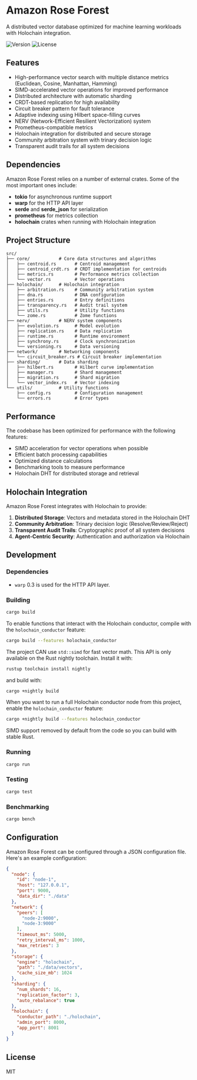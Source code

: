 # Amazon Rose Forest

A distributed vector database optimized for machine learning workloads with Holochain integration.

![Version](https://img.shields.io/badge/version-0.1.0-blue)
![License](https://img.shields.io/badge/license-MIT-green)

## Features

- High-performance vector search with multiple distance metrics (Euclidean, Cosine, Manhattan, Hamming)
- SIMD-accelerated vector operations for improved performance
- Distributed architecture with automatic sharding
- CRDT-based replication for high availability
- Circuit breaker pattern for fault tolerance
- Adaptive indexing using Hilbert space-filling curves
- NERV (Network-Efficient Resilient Vectorization) system
- Prometheus-compatible metrics
- Holochain integration for distributed and secure storage
- Community arbitration system with trinary decision logic
- Transparent audit trails for all system decisions

## Dependencies

Amazon Rose Forest relies on a number of external crates. Some of the most
important ones include:

- **tokio** for asynchronous runtime support
- **warp** for the HTTP API layer
- **serde** and **serde_json** for serialization
- **prometheus** for metrics collection
- **holochain** crates when running with Holochain integration

## Project Structure

```
src/
├── core/           # Core data structures and algorithms
│   ├── centroid.rs       # Centroid management
│   ├── centroid_crdt.rs  # CRDT implementation for centroids
│   ├── metrics.rs        # Performance metrics collection
│   └── vector.rs         # Vector operations
├── holochain/      # Holochain integration
│   ├── arbitration.rs    # Community arbitration system
│   ├── dna.rs            # DNA configuration
│   ├── entries.rs        # Entry definitions
│   ├── transparency.rs   # Audit trail system
│   ├── utils.rs          # Utility functions
│   └── zome.rs           # Zome functions
├── nerv/           # NERV system components
│   ├── evolution.rs      # Model evolution
│   ├── replication.rs    # Data replication
│   ├── runtime.rs        # Runtime environment
│   ├── synchrony.rs      # Clock synchronization
│   └── versioning.rs     # Data versioning
├── network/        # Networking components
│   └── circuit_breaker.rs # Circuit breaker implementation
├── sharding/       # Data sharding
│   ├── hilbert.rs        # Hilbert curve implementation
│   ├── manager.rs        # Shard management
│   ├── migration.rs      # Shard migration
│   └── vector_index.rs   # Vector indexing
└── utils/          # Utility functions
    ├── config.rs         # Configuration management
    └── errors.rs         # Error types
```

## Performance

The codebase has been optimized for performance with the following features:

- SIMD acceleration for vector operations when possible
- Efficient batch processing capabilities
- Optimized distance calculations
- Benchmarking tools to measure performance
- Holochain DHT for distributed storage and retrieval

## Holochain Integration

Amazon Rose Forest integrates with Holochain to provide:

1. **Distributed Storage**: Vectors and metadata stored in the Holochain DHT
2. **Community Arbitration**: Trinary decision logic (Resolve/Review/Reject)
3. **Transparent Audit Trails**: Cryptographic proof of all system decisions
4. **Agent-Centric Security**: Authentication and authorization via Holochain

## Development

### Dependencies

- `warp` 0.3 is used for the HTTP API layer.

### Building

```bash
cargo build
```

To enable functions that interact with the Holochain conductor, compile with the
`holochain_conductor` feature:

```bash
cargo build --features holochain_conductor
```

The project CAN use `std::simd` for fast vector math. This API is only
available on the Rust nightly toolchain. Install it with:

```bash
rustup toolchain install nightly
```

and build with:

```bash
cargo +nightly build
```

When you want to run a full Holochain conductor node from this project,
enable the `holochain_conductor` feature:

```bash
cargo +nightly build --features holochain_conductor
```

 SIMD support removed by default from the code so you can build with stable Rust.

### Running

```bash
cargo run
```

### Testing

```bash
cargo test
```

### Benchmarking

```bash
cargo bench
```

## Configuration

Amazon Rose Forest can be configured through a JSON configuration file. Here's an example configuration:

```json
{
  "node": {
    "id": "node-1",
    "host": "127.0.0.1",
    "port": 9000,
    "data_dir": "./data"
  },
  "network": {
    "peers": [
      "node-2:9000",
      "node-3:9000"
    ],
    "timeout_ms": 5000,
    "retry_interval_ms": 1000,
    "max_retries": 3
  },
  "storage": {
    "engine": "holochain",
    "path": "./data/vectors",
    "cache_size_mb": 1024
  },
  "sharding": {
    "num_shards": 16,
    "replication_factor": 3,
    "auto_rebalance": true
  },
  "holochain": {
    "conductor_path": "./holochain",
    "admin_port": 8000,
    "app_port": 8001
  }
}
```

## License

MIT
